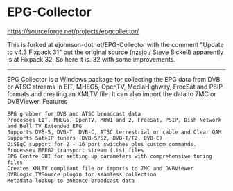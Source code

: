 # EPG-Collector

https://sourceforge.net/projects/epgcollector/

This is forked at ejohnson-dotnet/EPG-Collector with the comment "Update to v4.3 Fixpack 31" but the original source (nzsjb / Steve Bickell) apparently is at Fixpack 32.  So here it is.  32 with some improvements.

------

EPG Collector is a Windows package for collecting the EPG data from DVB or ATSC streams in EIT, MHEG5, OpenTV, MediaHighway, FreeSat and PSIP formats and creating an XMLTV file. It can also import the data to 7MC or DVBViewer.
Features

    EPG grabber for DVB and ATSC broadcast data
    Processes EIT, MHEG5, OpenTV, MHW1 and 2, FreeSat, PSIP, Dish Network and Bell TV Extended EPG
    Supports DVB-S, DVB-T, DVB-C, ATSC terrestrial or cable and Clear QAM
    Supports Sat>IP tuners (DVB-S/S2, DVB-T/T2, DVB-C)
    DiSEqC support for 2 - 16 port switches plus custom commands.
    Processes MPEG2 transport stream (.ts) files
    EPG Centre GUI for setting up parameters with comprehensive tuning files
    Creates XMLTV compliant file or imports to 7MC and DVBViewer
    DVBLogic TVSource plugin for seamless collection
    Metadata lookup to enhance broadcast data

